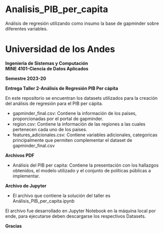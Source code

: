 # Analisis_PIB_per_capita
Análisis de regresión utilizando como insumo la base de gapminder sobre diferentes variables.

# Universidad de los Andes
**Ingenieria de Sistemas y Computación** <br>
**MINE 4101-Ciencia de Datos Aplicados**

**Semestre 2023-20**

**Entrega Taller 2-Análisis de Regresión PIB Per cápita**

En este repositorio se encuentran los datasets utilizados para la creación del análisis de regresión para el PIB per cápita.

- gapminder_final.csv: Contiene la información de los países, proporcionadas por el portal de gapminder.
- region.csv: Contiene la información de las regiones a las cuales pertenecen cada uno de los países.
- features_adicionales.csv: Contiene variables adicionales, categoricas principalmente que permiten complementar el dataset de gapminder_final.csv

**Archivos PDF**

- Análisis del PIB per capita: Contiene la presentación con los hallazgos obtenidos, el modelo utilizado y el conjunto de políticas públicas a implementar.

**Archivo de Jupyter**

- El archivo que contiene la solución del taller es Análisis_PIB_per_capita.ipynb

El archivo fue desarrollado en Jupyter Notebook en la máquina local por ende, para ejecutarse deben descargarse los respectivos Datasets.

**Gracias**


